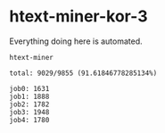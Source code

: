 # htext-miner-kor-3

Everything doing here is automated.

```
htext-miner

total: 9029/9855 (91.61846778285134%)

job0: 1631
job1: 1888
job2: 1782
job3: 1948
job4: 1780
```